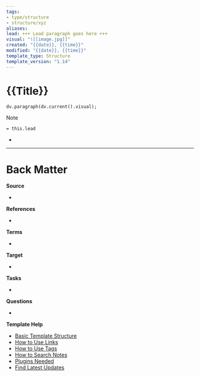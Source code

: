 ```yaml
---
tags: 
- type/structure
- structure/xyz
aliases: 
lead: +++ Lead paragraph goes here +++
visual: "![[image.jpg]]"
created: "{{date}}, {{time}}"
modified: "{{date}}, {{time}}"
template_type: Structure
template_version: "1.14"
---
```

<!--  See "Template Help" below for using properties -->

# {{Title}}
<!--  Clear and descriptive title -->

<!-- Visual or sketchnote if available -->

```dataviewjs 
dv.paragraph(dv.current().visual);
```

<!--  Summarized structure from "lead"-key  in properties section -->

> [!Note]
> `= this.lead`

<!-- Main STRUCTURE of my content -->
- 


---
# Back Matter

**Source**
<!-- Always keep a link to the source- --> 
- 

**References**
<!-- Links to pages not referenced in the content. -->
- 

**Terms**
<!-- Links to definition pages. -->
- 

**Target**
<!-- Link to project note or externaly published content. -->
- 

**Tasks**
<!-- What remains to be done with this note? --> 
- 

**Questions**
<!-- What remains for you to consider? --> 
- 

**Template Help**
<!-- Links to external help pages on GitHub. -->
- [Basic Template Structure](https://github.com/groepl/Obsidian-Templates#basic-template-structure)
- [How to Use Links](https://github.com/groepl/Obsidian-Templates#how-to-use-links)
- [How to Use Tags](https://github.com/groepl/Obsidian-Templates#how-to-use-tags)
- [How to Search Notes](https://github.com/groepl/Obsidian-Templates#how-to-search-notes)
- [Plugins Needed](https://github.com/groepl/Obsidian-Templates#obsidian-plugins-needed)
- [Find Latest Updates](https://github.com/groepl/Obsidian-Templates)